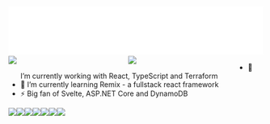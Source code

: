 <div align="center">
  <img src="assets/name.svg" width="800" alt="Click to see the source">
</div>

<img align="left" width="47%" src="https://github-readme-stats.vercel.app/api?username=fabiosvbbd&show_icons=true" />
<img align="left" width="47%"  src="https://github-readme-stats.vercel.app/api/top-langs/?username=fabiosvbbd" />

- 🔭 I’m currently working with React, TypeScript and Terraform
- 🌱 I’m currently learning Remix - a fullstack react framework
- ⚡ Big fan of Svelte, ASP.NET Core and DynamoDB

<img align="left" src="https://img.shields.io/badge/AWS-%23FF9900.svg?style=for-the-badge&logo=amazon-aws&logoColor=white" />
<img align="left" src="https://img.shields.io/badge/TypeScript-007ACC?style=for-the-badge&logo=typescript&logoColor=white" />
<img align="left" src="https://img.shields.io/badge/C%23-239120?style=for-the-badge&logo=c-sharp&logoColor=white" />
<img align="left" src="https://img.shields.io/badge/React-20232A?style=for-the-badge&logo=react&logoColor=61DAFB" />
<img align="left" src="https://img.shields.io/badge/Svelte-4A4A55?style=for-the-badge&logo=svelte&logoColor=FF3E00" />
<img align="left" src="https://img.shields.io/badge/PostgreSQL-316192?style=for-the-badge&logo=postgresql&logoColor=white" />
<img align="left" src="https://img.shields.io/badge/Raspberry%20Pi-A22846?style=for-the-badge&logo=Raspberry%20Pi&logoColor=white" />
